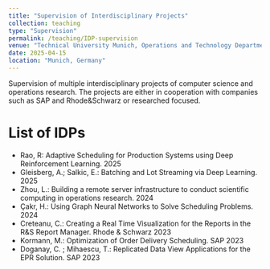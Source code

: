 ```yaml
---
title: "Supervision of Interdisciplinary Projects"
collection: teaching
type: "Supervision"
permalink: /teaching/IDP-supervision
venue: "Technical University Munich, Operations and Technology Department"
date: 2025-04-15
location: "Munich, Germany"
---
```


Supervision of multiple interdisciplinary projects of computer science and operations research. The projects are either in cooperation with companies such as SAP and Rhode&Schwarz or researched focused.

List of IDPs
======
- Rao, R: Adaptive Scheduling for Production Systems using Deep Reinforcement Learning. 2025
- Gleisberg, A.; Salkic, E.: Batching and Lot Streaming via Deep Learning. 2025
- Zhou, L.: Building a remote server infrastructure to conduct scientific computing in operations research. 2024 
- Çakr, H.: Using Graph Neural Networks to Solve Scheduling Problems. 2024 
- Creteanu, C.: Creating a Real Time Visualization for the Reports in the R&S Report Manager. Rhode & Schwarz 2023
- Kormann, M.: Optimization of Order Delivery Scheduling. SAP 2023
- Doganay, C. ; Mihaescu, T.: Replicated Data View Applications for the EPR Solution. SAP 2023